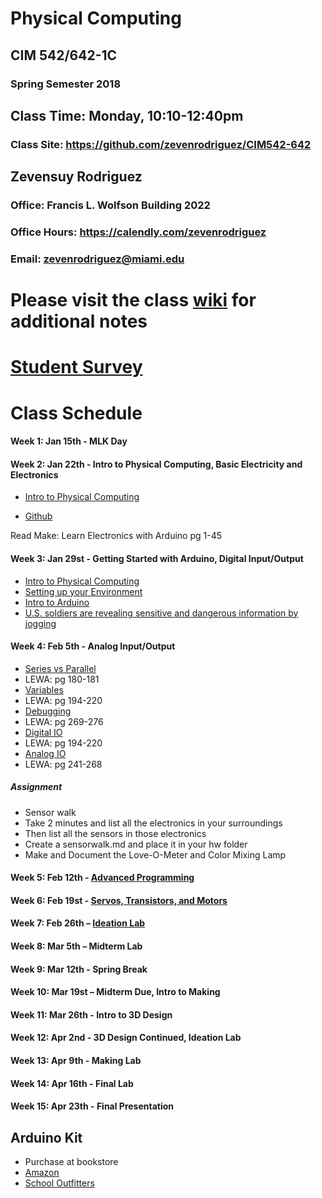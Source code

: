 # Physical Computing


## CIM 542/642-1C

### Spring Semester 2018

## Class Time: Monday, 10:10-12:40pm

### Class Site: https://github.com/zevenrodriguez/CIM542-642

## Zevensuy Rodriguez

### Office: Francis L. Wolfson Building 2022

### Office Hours: https://calendly.com/zevenrodriguez

### Email: zevenrodriguez@miami.edu

# Please visit the class [wiki](https://github.com/zevenrodriguez/CIM542-642/wiki) for additional notes

# [Student Survey](https://goo.gl/forms/1YEsS1fAeXefNjHO2)

# Class Schedule

#### Week 1: Jan 15th - MLK Day

#### Week 2: Jan 22th - Intro to Physical Computing, Basic Electricity and Electronics

* [Intro to Physical Computing](https://github.com/zevenrodriguez/CIM542-642/wiki/Intro-To-Physical-Computing)

* [Github](https://github.com/zevenrodriguez/CIM542-642/wiki/Github)

Read Make: Learn Electronics with Arduino pg 1-45

#### Week 3: Jan 29st - Getting Started with Arduino, Digital Input/Output

* [Intro to Physical Computing](https://github.com/zevenrodriguez/CIM542-642/wiki/Intro-To-Physical-Computing)
* [Setting up your Environment](https://github.com/zevenrodriguez/CIM542-642/wiki/Setting-up-your-environment)
* [Intro to Arduino](https://github.com/zevenrodriguez/CIM542-642/wiki/Intro-to-Arduino)
* [U.S. soldiers are revealing sensitive and dangerous information by jogging](https://www.washingtonpost.com/world/a-map-showing-the-users-of-fitness-devices-lets-the-world-see-where-us-soldiers-are-and-what-they-are-doing/2018/01/28/86915662-0441-11e8-aa61-f3391373867e_story.html?utm_term=.616378caeccb)

#### Week 4: Feb 5th - Analog Input/Output

* [Series vs Parallel](https://github.com/zevenrodriguez/CIM542-642/wiki/Series-vs-Parallel)
 * LEWA: pg 180-181
* [Variables](https://github.com/zevenrodriguez/CIM542-642/wiki/Variables)
 * LEWA: pg 194-220
* [Debugging](https://github.com/zevenrodriguez/CIM542-642/wiki/Debugging)
 * LEWA: pg 269-276
* [Digital IO](https://github.com/zevenrodriguez/CIM542-642/wiki/Digital-IO)
 * LEWA: pg 194-220
* [Analog IO](https://github.com/zevenrodriguez/CIM542-642/wiki/Analog-IO)
 * LEWA: pg 241-268


##### Assignment
* Sensor walk
 * Take 2 minutes and list all the electronics in your surroundings
  * Then list all the sensors in those electronics
  * Create a sensorwalk.md and place it in your hw folder
* Make and Document the Love-O-Meter and Color Mixing Lamp

#### Week 5: Feb 12th -  [Advanced Programming](https://github.com/zevenrodriguez/CIM542-642/wiki/Advanced-Programming)

#### Week 6: Feb 19st - [Servos, Transistors, and Motors](https://github.com/zevenrodriguez/CIM542-642/wiki/Transistors-And-Motors)

#### Week 7: Feb 26th – [Ideation Lab](https://github.com/zevenrodriguez/CIM542-642/wiki/Midterm)

#### Week 8: Mar 5th – Midterm Lab

#### Week 9: Mar 12th - Spring Break

#### Week 10: Mar 19st – Midterm Due, Intro to Making

#### Week 11: Mar 26th - Intro to 3D Design

#### Week 12: Apr 2nd - 3D Design Continued, Ideation Lab

#### Week 13: Apr 9th - Making Lab

#### Week 14: Apr 16th - Final Lab

#### Week 15: Apr 23th - Final Presentation

## Arduino Kit

* Purchase at bookstore
* [Amazon](https://www.amazon.com/Arduino-Starter-Kit-English-Official/dp/B009UKZV0A/ref=sr_1_4?ie=UTF8&qid=1516635157&sr=8-4&keywords=arduino+starter+kit)
* [School Outfitters](http://www.schooloutfitters.com/catalog/product_info/pfam_id/PFAM53854/products_id/PRO72470?sc_cid=Google_ARD-K000007&adtype=pla&kw=&CAWELAID=320012570000053078&CAGPSPN=pla&CAAGID=45125248000&CATCI=pla-313518166499)
